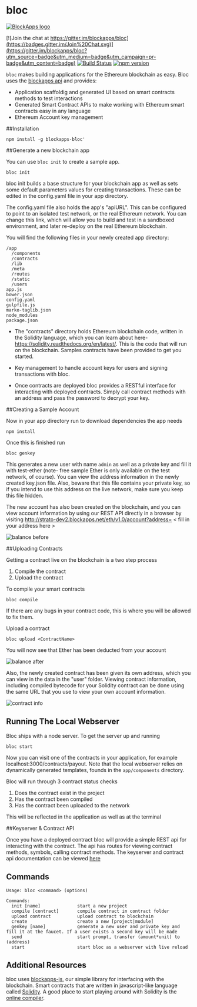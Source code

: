 # bloc

[![BlockApps logo](http://blockapps.net/img/logo_cropped.png)](http://blockapps.net)

[![Join the chat at https://gitter.im/blockapps/bloc](https://badges.gitter.im/Join%20Chat.svg)](https://gitter.im/blockapps/bloc?utm_source=badge&utm_medium=badge&utm_campaign=pr-badge&utm_content=badge) [![Build Status](https://travis-ci.org/blockapps/bloc.svg)](https://travis-ci.org/blockapps/bloc) [![npm version](https://badge.fury.io/js/blockapps-bloc.svg)](https://badge.fury.io/js/blockapps-bloc)

`bloc` makes building applications for the Ethereum blockchain as easy. Bloc uses the [blockapps api](https://blockapps.net) and provides: 
* Application scaffoldig and generated UI based on smart contracts methods to test interactions
* Generated Smart Contract APIs to make working with Ethereum smart contracts easy in any language
* Ethereum Account key management

##Installation

```
npm install -g blockapps-bloc'
```

##Generate a new blockchain app

You can use `bloc init` to create a sample app.

```
bloc init
```

bloc init builds a base structure for your blockchain app as well as sets some default parameters values for creating transactions. These can be edited in the config.yaml file in your app directory.

The config.yaml file also holds the app's "apiURL".  This can be configured to point to an isolated test network, or the real Ethereum network.  You can change this link, which will allow you to build and test in a sandboxed environment, and later re-deploy on the real Ethereum blockchain.

You will find the following files in your newly created app directory:

```
/app
  /components
  /contracts
  /lib
  /meta
  /routes
  /static
  /users
app.js
bower.json
config.yaml
gulpfile.js
marko-taglib.json
node_modules
package.json
```

- The "contracts" directory holds Ethereum blockchain code, written in the Solidity language, which you can learn about here- https://solidity.readthedocs.org/en/latest/.  This is the code that will run on the blockchain.  Samples contracts have been provided to get you started.

- Key management to handle account keys for users and signing transactions with bloc. 

- Once contracts are deployed bloc provides a RESTful interface for interacting with deployed contracts. Simply call contract methods with an address and pass the password to decrypt your key.



##Creating a Sample Account

Now in your app directory run to download dependencies the app needs

```
npm install
```
Once this is finished run

```
bloc genkey
```

This generates a new user with name `admin` as well as a private key and fill it with test-ether (note- free sample Ether is only available on the test network, of course).  You can view the address information in the newly created key.json file.  Also, beware that this file contains your private key, so if you intend to use this address on the live network, make sure you keep this file hidden.

The new account has also been created on the blockchain, and you can view account information by using our REST API directly in a browser by visiting http://strato-dev2.blockapps.net/eth/v1.0/account?address= &lt; fill in your address here &gt;

![balance before](https://cloud.githubusercontent.com/assets/5578200/10926491/c5b0bd02-824c-11e5-98d7-3a9e8275a11e.png)


##Uploading Contracts

Getting a contract live on the blockchain is a two step process

1. Compile the contract
2. Upload the contract

To compile your smart contracts

```
bloc compile 
```

If there are any bugs in your contract code, this is where you will be allowed to fix them.

Upload a contract 

```
bloc upload <ContractName>
```

You will now see that Ether has been deducted from your account

![balance after](https://cloud.githubusercontent.com/assets/5578200/10926727/d91cc032-824e-11e5-928d-58574a94afbf.png)


Also, the newly created contract has been given its own address, which you can view in the data in the "user" folder.  Viewing contract information, including compiled bytecode for your Solidity contract can be done using the same URL that you use to view your own account information.

![contract info](https://cloud.githubusercontent.com/assets/5578200/10926827/8a4fcb42-824f-11e5-883b-b4704797cc02.png)

## Running The Local Webserver

Bloc ships with a node server. To get the server up and running

```
bloc start
```

Now you can visit one of the contracts in your application, for example localhost:3000/contracts/payout. Note
that the local webserver relies on dynamically generated templates, founds in the `app/components` directory.

Bloc will run through 3 contract status checks

  1. Does the contract exist in the project
  2. Has the contract been compiled
  3. Has the contract been uploaded to the network

This will be reflected in the application as well as at the terminal


##Keyserver & Contract API

Once you have a deployed contract bloc will provide a simple REST api for interacting with the contract. The api has routes for viewing contract methods, symbols, calling contract methods. The keyserver and contract api documentation can be viewed [here](http://blockapps.net/documentation#keyserver-api-endpoints) 


## Commands

```
Usage: bloc <command> (options)

Commands:
  init [name]              start a new project
  compile [contract]       compile contract in contract folder
  upload contract          upload contract to blockchain
  create                   create a new [project|module]
  genkey [name]            generate a new user and private key and fill it at the faucet. If a user exists a second key will be made
  send                     start prompt, transfer (amount*unit) to (address)
  start                    start bloc as a webserver with live reload
```

## Additional Resources
bloc uses [blockapps-js](https://github.com/blockapps/blockapps-js), our simple library for interfacing with the blockchain.
Smart contracts that are written in javascript-like language called [Solidity](https://github.com/ethereum/wiki/wiki/The-Solidity-Programming-Language). A good place to start playing around with Solidity is the [online compiler](https://chriseth.github.io/browser-solidity/).
